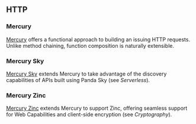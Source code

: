 ## HTTP

### Mercury

[Mercury][] offers a functional approach to building an issuing HTTP requests. Unlike method chaining, function composition is naturally extensible.

### Mercury Sky

[Mercury Sky][] extends Mercury to take advantage of the discovery capabilities of APIs built using Panda Sky (see _Serverless_).

### Mercury Zinc

[Mercury Zinc][] extends Mercury to support Zinc, offering seamless support for Web Capabilities and client-side encryption (see _Cryptography_).


  [Mercury]: //github.com/dashkite/mercury
  [Mercury Sky]: //github.com/dashkite/mercury-sky
  [Mercury Zinc]: //github.com/dashkite/mercury-zinc
